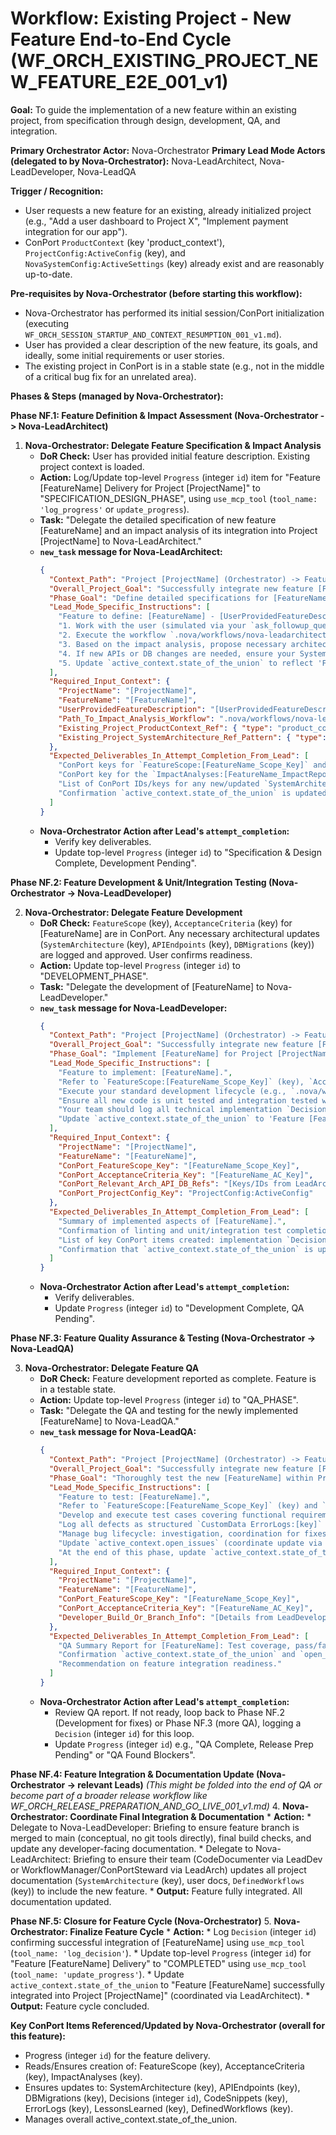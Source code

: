 # Workflow: Existing Project - New Feature End-to-End Cycle (WF_ORCH_EXISTING_PROJECT_NEW_FEATURE_E2E_001_v1)

**Goal:** To guide the implementation of a new feature within an existing project, from specification through design, development, QA, and integration.

**Primary Orchestrator Actor:** Nova-Orchestrator
**Primary Lead Mode Actors (delegated to by Nova-Orchestrator):** Nova-LeadArchitect, Nova-LeadDeveloper, Nova-LeadQA

**Trigger / Recognition:**
- User requests a new feature for an existing, already initialized project (e.g., "Add a user dashboard to Project X", "Implement payment integration for our app").
- ConPort `ProductContext` (key 'product_context'), `ProjectConfig:ActiveConfig` (key), and `NovaSystemConfig:ActiveSettings` (key) already exist and are reasonably up-to-date.

**Pre-requisites by Nova-Orchestrator (before starting this workflow):**
- Nova-Orchestrator has performed its initial session/ConPort initialization (executing `WF_ORCH_SESSION_STARTUP_AND_CONTEXT_RESUMPTION_001_v1.md`).
- User has provided a clear description of the new feature, its goals, and ideally, some initial requirements or user stories.
- The existing project in ConPort is in a stable state (e.g., not in the middle of a critical bug fix for an unrelated area).

**Phases & Steps (managed by Nova-Orchestrator):**

**Phase NF.1: Feature Definition & Impact Assessment (Nova-Orchestrator -> Nova-LeadArchitect)**

1.  **Nova-Orchestrator: Delegate Feature Specification & Impact Analysis**
    *   **DoR Check:** User has provided initial feature description. Existing project context is loaded.
    *   **Action:** Log/Update top-level `Progress` (integer `id`) item for "Feature [FeatureName] Delivery for Project [ProjectName]" to "SPECIFICATION_DESIGN_PHASE", using `use_mcp_tool` (`tool_name: 'log_progress'` or `update_progress`).
    *   **Task:** "Delegate the detailed specification of new feature [FeatureName] and an impact analysis of its integration into Project [ProjectName] to Nova-LeadArchitect."
    *   **`new_task` message for Nova-LeadArchitect:**
        ```json
        {
          "Context_Path": "Project [ProjectName] (Orchestrator) -> Feature [FeatureName] Definition (LeadArchitect)",
          "Overall_Project_Goal": "Successfully integrate new feature [FeatureName] into Project [ProjectName].",
          "Phase_Goal": "Define detailed specifications for [FeatureName], analyze its impact on the existing architecture of Project [ProjectName], and update relevant ConPort documentation.",
          "Lead_Mode_Specific_Instructions": [
            "Feature to define: [FeatureName] - [UserProvidedFeatureDescription].",
            "1. Work with the user (simulated via your `ask_followup_question` if needed, relayed by me, Nova-Orchestrator) to detail out user stories, acceptance criteria, and non-functional requirements for [FeatureName]. Your Nova-SpecializedConPortSteward or SystemDesigner should log these to ConPort `CustomData FeatureScope:[FeatureName_Scope_Key]` (key) and `CustomData AcceptanceCriteria:[FeatureName_AC_Key]` (key) using `use_mcp_tool` (`tool_name: 'log_custom_data'`).",
            "2. Execute the workflow `.nova/workflows/nova-leadarchitect/WF_ARCH_IMPACT_ANALYSIS_001_v1.md` to assess the impact of [FeatureName] on existing `SystemArchitecture` (key), `APIEndpoints` (key), `DBMigrations` (key), and other relevant ConPort items for Project [ProjectName]. Your team (SystemDesigner, ConPortSteward) should perform the detailed checks as outlined in that workflow.",
            "3. Based on the impact analysis, propose necessary architectural changes or additions. Log these as new/updated `SystemArchitecture` (key) components and related `Decisions` (integer `id`) using `use_mcp_tool`.",
            "4. If new APIs or DB changes are needed, ensure your SystemDesigner defines them in `APIEndpoints` (key) / `DBMigrations` (key) using `use_mcp_tool`.",
            "5. Update `active_context.state_of_the_union` to reflect 'Feature [FeatureName] specified and impact assessed. Ready for development planning' using `use_mcp_tool` (`tool_name: 'update_active_context'`)."
          ],
          "Required_Input_Context": {
            "ProjectName": "[ProjectName]",
            "FeatureName": "[FeatureName]",
            "UserProvidedFeatureDescription": "[UserProvidedFeatureDescription]",
            "Path_To_Impact_Analysis_Workflow": ".nova/workflows/nova-leadarchitect/WF_ARCH_IMPACT_ANALYSIS_001_v1.md",
            "Existing_Project_ProductContext_Ref": { "type": "product_context", "id": "product_context"},
            "Existing_Project_SystemArchitecture_Ref_Pattern": { "type": "custom_data", "category": "SystemArchitecture", "key_pattern": "[ProjectName]_*" }
          },
          "Expected_Deliverables_In_Attempt_Completion_From_Lead": [
            "ConPort keys for `FeatureScope:[FeatureName_Scope_Key]` and `AcceptanceCriteria:[FeatureName_AC_Key]`.",
            "ConPort key for the `ImpactAnalyses:[FeatureName_ImpactReport_Date_Key]`.",
            "List of ConPort IDs/keys for any new/updated `SystemArchitecture`, `APIEndpoints`, `DBMigrations`, or architectural `Decisions` related to this feature.",
            "Confirmation `active_context.state_of_the_union` is updated."
          ]
        }
        ```
    *   **Nova-Orchestrator Action after Lead's `attempt_completion`:**
        *   Verify key deliverables.
        *   Update top-level `Progress` (integer `id`) to "Specification & Design Complete, Development Pending".

**Phase NF.2: Feature Development & Unit/Integration Testing (Nova-Orchestrator -> Nova-LeadDeveloper)**

2.  **Nova-Orchestrator: Delegate Feature Development**
    *   **DoR Check:** `FeatureScope` (key), `AcceptanceCriteria` (key) for [FeatureName] are in ConPort. Any necessary architectural updates (`SystemArchitecture` (key), `APIEndpoints` (key), `DBMigrations` (key)) are logged and approved. User confirms readiness.
    *   **Action:** Update top-level `Progress` (integer `id`) to "DEVELOPMENT_PHASE".
    *   **Task:** "Delegate the development of [FeatureName] to Nova-LeadDeveloper."
    *   **`new_task` message for Nova-LeadDeveloper:**
        ```json
        {
          "Context_Path": "Project [ProjectName] (Orchestrator) -> Feature [FeatureName] Development (LeadDeveloper)",
          "Overall_Project_Goal": "Successfully integrate new feature [FeatureName] into Project [ProjectName].",
          "Phase_Goal": "Implement [FeatureName] for Project [ProjectName] according to provided specifications, ensuring code quality and comprehensive testing.",
          "Lead_Mode_Specific_Instructions": [
            "Feature to implement: [FeatureName].",
            "Refer to `FeatureScope:[FeatureName_Scope_Key]` (key), `AcceptanceCriteria:[FeatureName_AC_Key]` (key), and relevant `SystemArchitecture` (key)/`APIEndpoints` (key)/`DBMigrations` (key) updates provided by Nova-LeadArchitect's team (retrieve using `use_mcp_tool`).",
            "Execute your standard development lifecycle (e.g., `.nova/workflows/nova-leaddeveloper/WF_DEV_FEATURE_IMPLEMENTATION_LIFECYCLE_001_v1.md`) to manage your team (FeatureImplementer, TestAutomator, CodeDocumenter, Refactorer if needed) for this feature.",
            "Ensure all new code is unit tested and integration tested with existing project components.",
            "Your team should log all technical implementation `Decisions` (integer `id`), `CodeSnippets` (key), `APIUsage` (key), etc. using `use_mcp_tool`.",
            "Update `active_context.state_of_the_union` to 'Feature [FeatureName] Development Completed, Awaiting QA' (This update will be coordinated via me, Nova-Orchestrator, to Nova-LeadArchitect if you cannot do it directly)."
          ],
          "Required_Input_Context": {
            "ProjectName": "[ProjectName]",
            "FeatureName": "[FeatureName]",
            "ConPort_FeatureScope_Key": "[FeatureName_Scope_Key]",
            "ConPort_AcceptanceCriteria_Key": "[FeatureName_AC_Key]",
            "ConPort_Relevant_Arch_API_DB_Refs": "[Keys/IDs from LeadArchitect's phase output]",
            "ConPort_ProjectConfig_Key": "ProjectConfig:ActiveConfig"
          },
          "Expected_Deliverables_In_Attempt_Completion_From_Lead": [
            "Summary of implemented aspects of [FeatureName].",
            "Confirmation of linting and unit/integration test completion and pass status (or list of critical unresolved test failures).",
            "List of key ConPort items created: implementation `Decision` (integer `id`s), `CodeSnippets` (keys).",
            "Confirmation that `active_context.state_of_the_union` is updated (or request for update sent)."
          ]
        }
        ```
    *   **Nova-Orchestrator Action after Lead's `attempt_completion`:**
        *   Verify deliverables.
        *   Update `Progress` (integer `id`) to "Development Complete, QA Pending".

**Phase NF.3: Feature Quality Assurance & Testing (Nova-Orchestrator -> Nova-LeadQA)**

3.  **Nova-Orchestrator: Delegate Feature QA**
    *   **DoR Check:** Feature development reported as complete. Feature is in a testable state.
    *   **Action:** Update top-level `Progress` (integer `id`) to "QA_PHASE".
    *   **Task:** "Delegate the QA and testing for the newly implemented [FeatureName] to Nova-LeadQA."
    *   **`new_task` message for Nova-LeadQA:**
        ```json
        {
          "Context_Path": "Project [ProjectName] (Orchestrator) -> Feature [FeatureName] QA (LeadQA)",
          "Overall_Project_Goal": "Successfully integrate new feature [FeatureName] into Project [ProjectName].",
          "Phase_Goal": "Thoroughly test the new [FeatureName] within Project [ProjectName], including integration with existing functionalities. Identify and track defects, verify fixes.",
          "Lead_Mode_Specific_Instructions": [
            "Feature to test: [FeatureName].",
            "Refer to `FeatureScope:[FeatureName_Scope_Key]` (key) and `AcceptanceCriteria:[FeatureName_AC_Key]` (key) (retrieve using `use_mcp_tool`).",
            "Develop and execute test cases covering functional requirements, AC, and integration points with existing system parts.",
            "Log all defects as structured `CustomData ErrorLogs:[key]` (R20 compliant) using `use_mcp_tool` (`tool_name: 'log_custom_data'`).",
            "Manage bug lifecycle: investigation, coordination for fixes (via me, Nova-Orchestrator, to Nova-LeadDeveloper), verification.",
            "Update `active_context.open_issues` (coordinate update via me to Nova-LeadArchitect/ConPortSteward).",
            "At the end of this phase, update `active_context.state_of_the_union` to 'Feature [FeatureName] QA Completed. Quality Status: [e.g., Ready for Integration, Blocked by X bugs]' (Coordinate update via me to Nova-LeadArchitect)."
          ],
          "Required_Input_Context": {
            "ProjectName": "[ProjectName]",
            "FeatureName": "[FeatureName]",
            "ConPort_FeatureScope_Key": "[FeatureName_Scope_Key]",
            "ConPort_AcceptanceCriteria_Key": "[FeatureName_AC_Key]",
            "Developer_Build_Or_Branch_Info": "[Details from LeadDeveloper phase completion]"
          },
          "Expected_Deliverables_In_Attempt_Completion_From_Lead": [
            "QA Summary Report for [FeatureName]: Test coverage, pass/fail, list of open critical/high `ErrorLogs` (keys).",
            "Confirmation `active_context.state_of_the_union` and `open_issues` are updated (or request for update sent).",
            "Recommendation on feature integration readiness."
          ]
        }
        ```
    *   **Nova-Orchestrator Action after Lead's `attempt_completion`:**
        *   Review QA report. If not ready, loop back to Phase NF.2 (Development for fixes) or Phase NF.3 (more QA), logging a `Decision` (integer `id`) for this loop.
        *   Update `Progress` (integer `id`) e.g., "QA Complete, Release Prep Pending" or "QA Found Blockers".

**Phase NF.4: Feature Integration & Documentation Update (Nova-Orchestrator -> relevant Leads)**
    *(This might be folded into the end of QA or become part of a broader release workflow like WF_ORCH_RELEASE_PREPARATION_AND_GO_LIVE_001_v1.md)*
4.  **Nova-Orchestrator: Coordinate Final Integration & Documentation**
    *   **Action:**
        *   Delegate to Nova-LeadDeveloper: Briefing to ensure feature branch is merged to main (conceptual, no git tools directly), final build checks, and update any developer-facing documentation.
        *   Delegate to Nova-LeadArchitect: Briefing to ensure their team (CodeDocumenter via LeadDev or WorkflowManager/ConPortSteward via LeadArch) updates all project documentation (`SystemArchitecture` (key), user docs, `DefinedWorkflows` (key)) to include the new feature.
    *   **Output:** Feature fully integrated. All documentation updated.

**Phase NF.5: Closure for Feature Cycle (Nova-Orchestrator)**
5.  **Nova-Orchestrator: Finalize Feature Cycle**
    *   **Action:**
        *   Log `Decision` (integer `id`) confirming successful integration of [FeatureName] using `use_mcp_tool` (`tool_name: 'log_decision'`).
        *   Update top-level `Progress` (integer `id`) for "Feature [FeatureName] Delivery" to "COMPLETED" using `use_mcp_tool` (`tool_name: 'update_progress'`).
        *   Update `active_context.state_of_the_union` to "Feature [FeatureName] successfully integrated into Project [ProjectName]" (coordinated via LeadArchitect).
    *   **Output:** Feature cycle concluded.

**Key ConPort Items Referenced/Updated by Nova-Orchestrator (overall for this feature):**
- Progress (integer `id`) for the feature delivery.
- Reads/Ensures creation of: FeatureScope (key), AcceptanceCriteria (key), ImpactAnalyses (key).
- Ensures updates to: SystemArchitecture (key), APIEndpoints (key), DBMigrations (key), Decisions (integer `id`), CodeSnippets (key), ErrorLogs (key), LessonsLearned (key), DefinedWorkflows (key).
- Manages overall active_context.state_of_the_union.